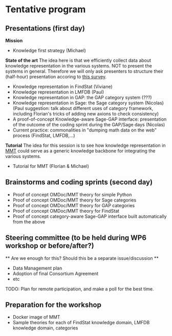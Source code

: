 # Tentative program

## Presentations (first day)
**Mission**
- Knowledge first strategy (Michael)

**State of the art**
The idea here is that we efficiently collect data about knowledge representation in the various systems. NOT to present the systems in general. Therefore we will only ask presenters to structure their (half-hour) presentation accoring to [this survey](survey-generic.md).
- Knowledge representation in FindStat (Viviane)
- Knowledge representation in LMFDB (Paul)
- Knowledge representation in GAP: the GAP category system (???)
- Knowledge representation in Sage: the Sage category system (Nicolas) (Paul suggestion: talk about different uses of category framework, including Florian's tricks of adding new axions to check consistency)
- A proof-of-concept Knowledge-aware Sage-GAP interface: presentation of the outcome of the coding sprint during the GAP/Sage days (Nicolas)
- Current practice: commonalities in "dumping math data on the web" process (FindStat, LMFDB,...)

**Tutorial**
The idea for this session is to see how knowledge representation in [MMT](https://svn.kwarc.info/repos/MMT/doc/html/index.html) could serve as a generic knowledge backbone for integrating the various systems. 
- Tutorial for MMT (Florian & Michael)

## Brainstorms and coding sprints (second day)
- Proof of concept OMDoc/MMT theory for simple Python
- Proof of concept OMDoc/MMT theory for Sage categories
- Proof of concept OMDoc/MMT theory for GAP categories
- Proof of concept OMDoc/MMT theory for FindStat
- Proof of concept category-aware Sage-GAP interface built automatically from the above

## Steering committee (to be held during WP6 workshop or before/after?)
** Are we enough for this? Should this be a separate issue/discussion **
- Data Management plan
- Adoption of final Consortium Agreement
- etc

TODO: Plan for remote participation, and make a poll for the best time.

## Preparation for the workshop
- Docker image of MMT
- Sample theories for each of FindStat knowledge domain, LMFDB knowledge domain, categories
